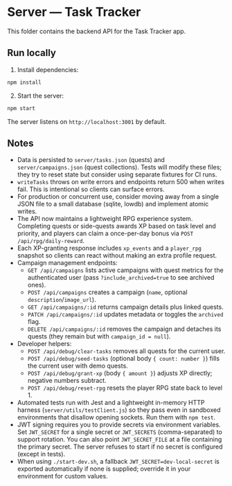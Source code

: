 # Server — Task Tracker

This folder contains the backend API for the Task Tracker app.

Run locally
-----------

1. Install dependencies:

```bash
npm install
```

2. Start the server:

```bash
npm start
```

The server listens on `http://localhost:3001` by default.

Notes
-----

- Data is persisted to `server/tasks.json` (quests) and `server/campaigns.json` (quest collections). Tests will modify these files; they try to reset state but consider using separate fixtures for CI runs.
- `writeTasks` throws on write errors and endpoints return 500 when writes fail. This is intentional so clients can surface errors.
- For production or concurrent use, consider moving away from a single JSON file to a small database (sqlite, lowdb) and implement atomic writes.
- The API now maintains a lightweight RPG experience system. Completing quests or side-quests awards XP based on task level and priority, and players can claim a once-per-day bonus via `POST /api/rpg/daily-reward`.
- Each XP-granting response includes `xp_events` and a `player_rpg` snapshot so clients can react without making an extra profile request.
- Campaign management endpoints:
  - `GET /api/campaigns` lists active campaigns with quest metrics for the authenticated user (pass `?include_archived=true` to see archived ones).
  - `POST /api/campaigns` creates a campaign (`name`, optional `description`/`image_url`).
  - `GET /api/campaigns/:id` returns campaign details plus linked quests.
  - `PATCH /api/campaigns/:id` updates metadata or toggles the `archived` flag.
  - `DELETE /api/campaigns/:id` removes the campaign and detaches its quests (they remain but with `campaign_id = null`).
- Developer helpers:
  - `POST /api/debug/clear-tasks` removes all quests for the current user.
  - `POST /api/debug/seed-tasks` (optional body `{ count: number }`) fills the current user with demo quests.
  - `POST /api/debug/grant-xp` (body `{ amount }`) adjusts XP directly; negative numbers subtract.
  - `POST /api/debug/reset-rpg` resets the player RPG state back to level 1.
- Automated tests run with Jest and a lightweight in-memory HTTP harness (`server/utils/testClient.js`) so they pass even in sandboxed environments that disallow opening sockets. Run them with `npm test`.
- JWT signing requires you to provide secrets via environment variables. Set `JWT_SECRET` for a single secret or `JWT_SECRETS` (comma-separated) to support rotation. You can also point `JWT_SECRET_FILE` at a file containing the primary secret. The server refuses to start if no secret is configured (except in tests).
- When using `./start-dev.sh`, a fallback `JWT_SECRET=dev-local-secret` is exported automatically if none is supplied; override it in your environment for custom values.
